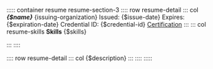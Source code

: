 <!-- #region {$name} -->

::::: container resume resume-section-3
:::: row resume-detail
::: col
***{$name}***
{issuing-organization}
Issued: {$issue-date}
Expires: {$expiration-date}
Credential ID: {$credential-id}
<a class="resume-detail" href="{$credential-url}">Certification</a>
:::
::: col resume-skills
**Skills**
{$skills}

:::
::::

:::: row resume-detail
::: col
{$description}
:::
::::
:::::

<!-- #endregion {$name} -->
